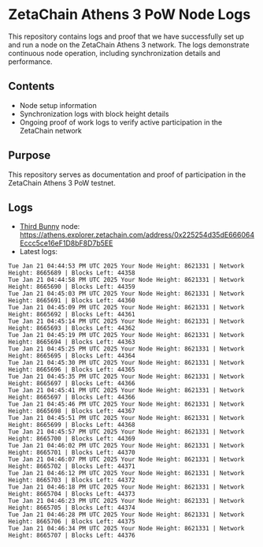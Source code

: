 # ZetaChain Athens 3 PoW Node Logs
This repository contains logs and proof that we have successfully set up and run a node on the ZetaChain Athens 3 network. The logs demonstrate continuous node operation, including synchronization details and performance.

## Contents
- Node setup information
- Synchronization logs with block height details
- Ongoing proof of work logs to verify active participation in the ZetaChain network

## Purpose
This repository serves as documentation and proof of participation in the ZetaChain Athens 3 PoW testnet.

## Logs

- [Third Bunny](https://thirdbunny.xyz/) node: https://athens.explorer.zetachain.com/address/0x225254d35dE666064Eccc5ce16eF1D8bF8D7b5EE
- Latest logs:
```
Tue Jan 21 04:44:53 PM UTC 2025 Your Node Height: 8621331 | Network Height: 8665689 | Blocks Left: 44358
Tue Jan 21 04:44:58 PM UTC 2025 Your Node Height: 8621331 | Network Height: 8665690 | Blocks Left: 44359
Tue Jan 21 04:45:03 PM UTC 2025 Your Node Height: 8621331 | Network Height: 8665691 | Blocks Left: 44360
Tue Jan 21 04:45:09 PM UTC 2025 Your Node Height: 8621331 | Network Height: 8665692 | Blocks Left: 44361
Tue Jan 21 04:45:14 PM UTC 2025 Your Node Height: 8621331 | Network Height: 8665693 | Blocks Left: 44362
Tue Jan 21 04:45:19 PM UTC 2025 Your Node Height: 8621331 | Network Height: 8665694 | Blocks Left: 44363
Tue Jan 21 04:45:25 PM UTC 2025 Your Node Height: 8621331 | Network Height: 8665695 | Blocks Left: 44364
Tue Jan 21 04:45:30 PM UTC 2025 Your Node Height: 8621331 | Network Height: 8665696 | Blocks Left: 44365
Tue Jan 21 04:45:35 PM UTC 2025 Your Node Height: 8621331 | Network Height: 8665697 | Blocks Left: 44366
Tue Jan 21 04:45:41 PM UTC 2025 Your Node Height: 8621331 | Network Height: 8665697 | Blocks Left: 44366
Tue Jan 21 04:45:46 PM UTC 2025 Your Node Height: 8621331 | Network Height: 8665698 | Blocks Left: 44367
Tue Jan 21 04:45:51 PM UTC 2025 Your Node Height: 8621331 | Network Height: 8665699 | Blocks Left: 44368
Tue Jan 21 04:45:57 PM UTC 2025 Your Node Height: 8621331 | Network Height: 8665700 | Blocks Left: 44369
Tue Jan 21 04:46:02 PM UTC 2025 Your Node Height: 8621331 | Network Height: 8665701 | Blocks Left: 44370
Tue Jan 21 04:46:07 PM UTC 2025 Your Node Height: 8621331 | Network Height: 8665702 | Blocks Left: 44371
Tue Jan 21 04:46:12 PM UTC 2025 Your Node Height: 8621331 | Network Height: 8665703 | Blocks Left: 44372
Tue Jan 21 04:46:18 PM UTC 2025 Your Node Height: 8621331 | Network Height: 8665704 | Blocks Left: 44373
Tue Jan 21 04:46:23 PM UTC 2025 Your Node Height: 8621331 | Network Height: 8665705 | Blocks Left: 44374
Tue Jan 21 04:46:28 PM UTC 2025 Your Node Height: 8621331 | Network Height: 8665706 | Blocks Left: 44375
Tue Jan 21 04:46:34 PM UTC 2025 Your Node Height: 8621331 | Network Height: 8665707 | Blocks Left: 44376
```
